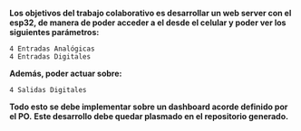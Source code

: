 **Los objetivos del trabajo colaborativo es desarrollar un web server con el esp32, de manera de poder
acceder a el desde el celular y poder ver los siguientes parámetros:**

    4 Entradas Analógicas
    4 Entradas Digitales
    
**Además, poder actuar sobre:**

    4 Salidas Digitales

**Todo esto se debe implementar sobre un dashboard acorde definido por el
PO.**
**Este desarrollo debe quedar plasmado en el repositorio generado.**
